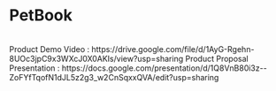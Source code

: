 # PetBook 
<br>
Product Demo Video : https://drive.google.com/file/d/1AyG-Rgehn-8UOc3jpC9x3WXcJ0X0AKIs/view?usp=sharing
Product Proposal Presentation : https://docs.google.com/presentation/d/1Q8VnB80i3z--ZoFYfTqofN1dJL5z2g3_w2CnSqxxQVA/edit?usp=sharing
